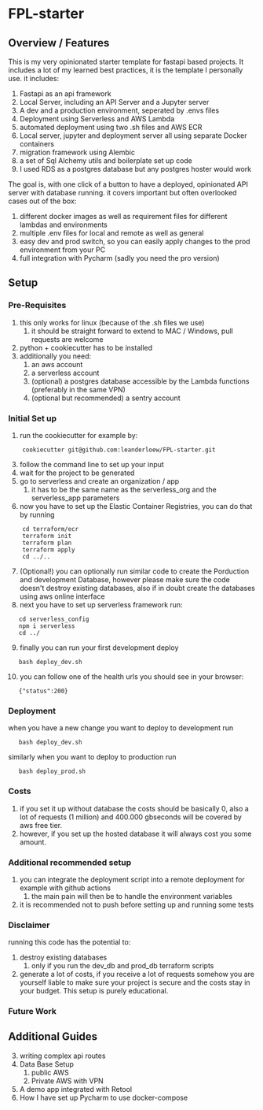 # FPL-starter

## Overview / Features
This is my very opinionated starter template for fastapi based projects. It includes a lot of my
learned best practices, it is the template I personally use. it includes: 

1. Fastapi as an api framework 
2. Local Server, including an API Server and a Jupyter server
3. A dev and a production environment, seperated by .envs files 
4. Deployment using Serverless and AWS Lambda
5. automated deployment using two .sh files and AWS ECR 
6. Local server, jupyter and deployment server all using separate Docker containers
7. migration framework using Alembic 
8. a set of Sql Alchemy utils and boilerplate set up code
9. I used RDS as a postgres database but any postgres hoster would work

The goal is, with one click of a button to have a deployed, opinionated API server with database running. 
it covers important but often overlooked cases out of the box: 
1. different docker images as well as requirement files for different lambdas and environments
2. multiple .env files for local and remote as well as general
3. easy dev and prod switch, so you can easily apply changes to the prod environment from your PC
4. full integration with Pycharm (sadly you need the pro version)
## Setup 
### Pre-Requisites
1. this only works for linux (because of the .sh files we use)
   1. it should be straight forward to extend to MAC / Windows, pull requests are welcome
2. python + cookiecutter has to be installed
3. additionally you need: 
   1. an aws account
   2. a serverless account
   3. (optional) a postgres database accessible by the Lambda functions (preferably in the same VPN)
   4. (optional but recommended) a sentry account
### Initial Set up
1. run the cookiecutter for example by:
```
    cookiecutter git@github.com:leanderloew/FPL-starter.git
```
3. follow the command line to set up your input
4. wait for the project to be generated
5. go to serverless and create an organization /  app 
   1. it has to be the same name as the serverless_org and the serverless_app parameters
6. now you have to set up the Elastic Container Registries, you can do that by running 
```
    cd terraform/ecr
    terraform init
    terraform plan
    terraform apply
    cd ../..
```
7. (Optional!) you can optionally run similar code to create the Porduction and development Database, however please make sure
   the code doesn't destroy existing databases, also if in doubt create the databases using aws online interface
8. next you have to set up serverless framework run: 
```
   cd serverless_config
   npm i serverless
   cd ../
```
9. finally you can run your first development deploy
```
   bash deploy_dev.sh
```
10. you can follow one of the health urls you should see in your browser:
```
   {"status":200}
```
### Deployment
when you have a new change you want to deploy to development run 
```
   bash deploy_dev.sh
```
similarly when you want to deploy to production run 
```
   bash deploy_prod.sh
```
### Costs
1. if you set it up without database the costs should be basically 0, also a lot of requests (1 million) and 400.000 gbseconds will be covered by aws free tier. 
2. however, if you set up the hosted database it will always cost you some amount.
### Additional recommended setup
1. you can integrate the deployment script into a remote deployment for example with github actions
   1. the main pain will then be to handle the environment variables
2. it is recommended not to push before setting up and running some tests
### Disclaimer
running this code has the potential to: 
1. destroy existing databases
   1. only if you run the dev_db and prod_db terraform scripts
2. generate a lot of costs, if you receive a lot of requests somehow
you are yourself liable to make sure your project is secure and the costs stay in your budget. This setup is purely educational.
### Future Work
## Additional Guides
3. writing complex api routes
4. Data Base Setup 
   1. public AWS
   2. Private AWS with VPN
6. A demo app integrated with Retool
7. How I have set up Pycharm to use docker-compose
